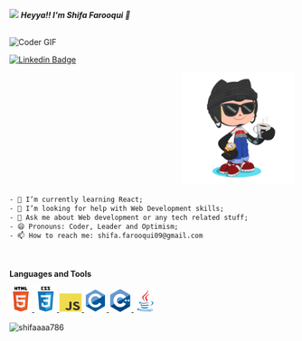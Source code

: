 <img src="https://media.giphy.com/media/ObNTw8Uzwy6KQ/giphy.gif" width="20px">&nbsp;***Heyya!! I'm Shifa Farooqui 👋***

<br>
 <img src="https://media.giphy.com/media/SWoSkN6DxTszqIKEqv/giphy.gif" alt="Coder GIF" width="500" height="400">
</br>

[![Linkedin
    Badge](https://img.shields.io/badge/-ShifaFarooqui-blue?style=flat-square&logo=Linkedin&logoColor=white&link=https://www.linkedin.com/in/shifa-farooqui-674143226/)](https://www.linkedin.com/in/anshika-gupta-36711419b/)
    <div align=right>
        <img src="https://raw.githubusercontent.com/AhmedFathyDev/AhmedFathyDev/main/GitHub.png"
            alt="GitHub Octocat Drinking a Cup of Coffee" height="200">
    </div>

    - 🌱 I’m currently learning React;
    - 🤔 I’m looking for help with Web Development skills;
    - 💬 Ask me about Web development or any tech related stuff;
    - 😄 Pronouns: Coder, Leader and Optimism;
    - 📫 How to reach me: shifa.farooqui09@gmail.com
<br><br>
**Languages and Tools**
<p align="left"> 
 <a href="https://www.w3.org/html/" target="_blank" rel="noreferrer"> <img height="45" src="https://raw.githubusercontent.com/devicons/devicon/master/icons/html5/html5-original-wordmark.svg" alt="html5" width="40" height="40"/> </a> 
 <a href="https://www.w3schools.com/css/" target="_blank" rel="noreferrer"> <img height="45" src="https://raw.githubusercontent.com/devicons/devicon/master/icons/css3/css3-original-wordmark.svg" alt="css3" width="40" height="40"/> </a> 
 <a href="https://developer.mozilla.org/en-US/docs/Web/JavaScript" target="_blank" rel="noreferrer"> <img height="33" src="https://raw.githubusercontent.com/devicons/devicon/master/icons/javascript/javascript-original.svg" alt="javascript" width="40" height="40"/> </a>
 <a href="https://www.cprogramming.com/" target="_blank" rel="noreferrer"> <img height="40" src="https://raw.githubusercontent.com/devicons/devicon/master/icons/c/c-original.svg" alt="c" width="40" height="40"/> </a> 
<a href="https://www.w3schools.com/cpp/" target="_blank" rel="noreferrer"> <img height="40" src="https://raw.githubusercontent.com/devicons/devicon/master/icons/cplusplus/cplusplus-original.svg" alt="cplusplus" width="40" height="40"/> </a> 
 <a href="https://www.java.com" target="_blank" rel="noreferrer"> <img height="40" src="https://raw.githubusercontent.com/devicons/devicon/master/icons/java/java-original.svg" alt="java" width="40" height="40"/> </a> 
</p>
 
<p><img align="center" src="https://github-readme-stats.vercel.app/api/top-langs?username=shifaaaa786&show_icons=true&locale=en&layout=compact" alt="shifaaaa786" /></p>
